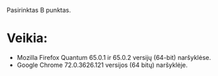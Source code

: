 Pasirinktas B punktas.

# Veikia:
  - Mozilla Firefox Quantum 65.0.1 ir 65.0.2 versijų (64-bit) naršyklėse.
  - Google Chrome 72.0.3626.121 versijos (64 bitų) naršyklėje.
  
